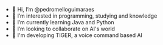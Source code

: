 - 👋 Hi, I’m @pedromelloguimaraes
- 👀 I’m interested in programming, studying and knowledge
- 🌱 I’m currently learning Java and Python
- 💞️ I’m looking to collaborate on AI's world
- 🐯 I'm developing TIGER, a voice command based AI

<!---
pedromelloguimaraes/pedromelloguimaraes is a ✨ special ✨ repository because its `README.md` (this file) appears on your GitHub profile.
You can click the Preview link to take a look at your changes.
--->
